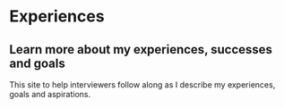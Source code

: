 # Experiences

## Learn more about my experiences, successes and goals

This site to help interviewers follow along as I describe my experiences, goals and aspirations. 


